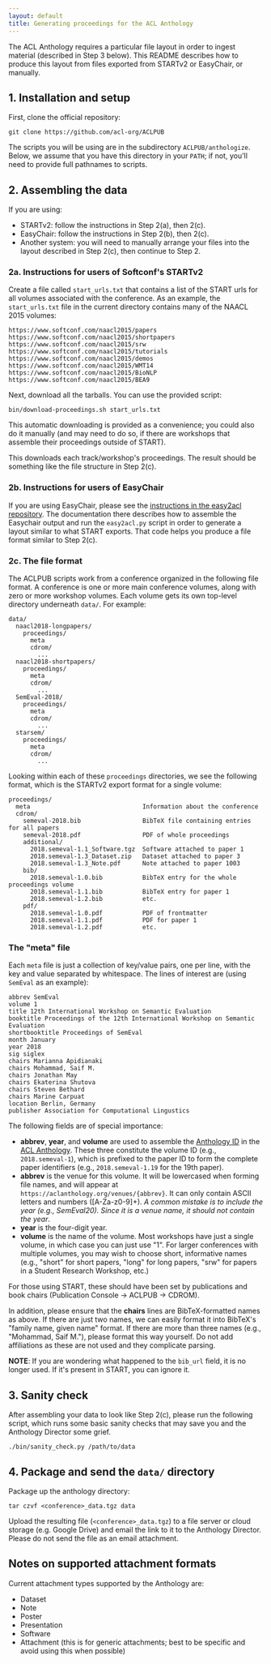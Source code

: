 ```yaml
---
layout: default
title: Generating proceedings for the ACL Anthology
---
```


The ACL Anthology requires a particular file layout in order to ingest material (described in Step 3 below).
This README describes how to produce this layout from files exported from STARTv2 or EasyChair, or manually.

## 1. Installation and setup

First, clone the official repository:

    git clone https://github.com/acl-org/ACLPUB

The scripts you will be using are in the subdirectory `ACLPUB/anthologize`.
Below, we assume that you have this directory in your `PATH`; if not, you'll need to provide full pathnames to scripts.

## 2. Assembling the data

If you are using:

- STARTv2: follow the instructions in Step 2(a), then 2(c).
- EasyChair: follow the instructions in Step 2(b), then 2(c).
- Another system: you will need to manually arrange your files into the layout described in Step 2(c), then continue to Step 2.

### 2a. Instructions for users of Softconf's STARTv2

Create a file called `start_urls.txt` that contains a list of the START urls for all volumes associated with the conference.
As an example, the `start_urls.txt` file in the current directory contains many of the NAACL 2015 volumes:

    https://www.softconf.com/naacl2015/papers
    https://www.softconf.com/naacl2015/shortpapers
    https://www.softconf.com/naacl2015/srw
    https://www.softconf.com/naacl2015/tutorials
    https://www.softconf.com/naacl2015/demos
    https://www.softconf.com/naacl2015/WMT14
    https://www.softconf.com/naacl2015/BioNLP
    https://www.softconf.com/naacl2015/BEA9

Next, download all the tarballs.
You can use the provided script:

    bin/download-proceedings.sh start_urls.txt

This automatic downloading is provided as a convenience; you could also do it manually (and may need to do so, if there are workshops that assemble their proceedings outside of START).

This downloads each track/workshop's proceedings.
The result should be something like the file structure in Step 2(c).

### 2b. Instructions for users of EasyChair

If you are using EasyChair, please see the [instructions in the easy2acl repository](https://github.com/acl-org/easy2acl/blob/master/README.md).
The documentation there describes how to assemble the Easychair output and run the `easy2acl.py` script in order to generate a layout similar to what START exports.
That code helps you produce a file format similar to Step 2(c).

### 2c. The file format

The ACLPUB scripts work from a conference organized in the following file format.
A conference is one or more main conference volumes, along with zero or more workshop volumes.
Each volume gets its own top-level directory underneath `data/`.
For example:

```
data/
  naacl2018-longpapers/
    proceedings/
      meta
      cdrom/
        ...
  naacl2018-shortpapers/
    proceedings/
      meta
      cdrom/
        ...
  SemEval-2018/
    proceedings/
      meta
      cdrom/
        ...
  starsem/
    proceedings/
      meta
      cdrom/
        ...
```

Looking within each of these `proceedings` directories, we see the following format, which is the STARTv2 export format for a single volume:

```
proceedings/
  meta                               Information about the conference
  cdrom/
    semeval-2018.bib                 BibTeX file containing entries for all papers
    semeval-2018.pdf                 PDF of whole proceedings
    additional/
      2018.semeval-1.1_Software.tgz  Software attached to paper 1
      2018.semeval-1.3_Dataset.zip   Dataset attached to paper 3
      2018.semeval-1.3_Note.pdf      Note attached to paper 1003
    bib/
      2018.semeval-1.0.bib           BibTeX entry for the whole proceedings volume
      2018.semeval-1.1.bib           BibTeX entry for paper 1
      2018.semeval-1.2.bib           etc.
    pdf/
      2018.semeval-1.0.pdf           PDF of frontmatter
      2018.semeval-1.1.pdf           PDF for paper 1
      2018.semeval-1.2.pdf           etc.
```

### The "meta" file

Each `meta` file is just a collection of key/value pairs, one per line, with the key and value separated by whitespace.
The lines of interest are (using `SemEval` as an example):

```
abbrev SemEval
volume 1
title 12th International Workshop on Semantic Evaluation
booktitle Proceedings of the 12th International Workshop on Semantic Evaluation
shortbooktitle Proceedings of SemEval
month January
year 2018
sig siglex
chairs Marianna Apidianaki
chairs Mohammad, Saif M.
chairs Jonathan May
chairs Ekaterina Shutova
chairs Steven Bethard
chairs Marine Carpuat
location Berlin, Germany
publisher Association for Computational Lingustics
```

The following fields are of special importance:

- **abbrev**, **year**, and **volume** are used to assemble the [Anthology ID](https://aclanthology.org/info/ids/) in the [ACL Anthology](https://aclanthology.org/).
  These three constitute the volume ID (e.g., `2018.semeval-1`), which is prefixed to the paper ID to form the complete paper identifiers (e.g., `2018.semeval-1.19` for the 19th paper).
- **abbrev** is the venue for this volume.
  It will be lowercased when forming file names, and will appear at `https://aclanthology.org/venues/{abbrev}`.
  It can only contain ASCII letters and numbers ([A-Za-z0-9]+).
  *A common mistake is to include the year (e.g., SemEval20). Since it is a venue name, it should not contain the year*.
- **year** is the four-digit year.
- **volume** is the name of the volume.
  Most workshops have just a single volume, in which case you can just use "1".
  For larger conferences with multiple volumes, you may wish to choose short, informative names (e.g., "short" for short papers, "long" for long papers, "srw" for papers in a Student Research Workshop, etc.)

For those using START, these should have been set by publications and book chairs (Publication Console -> ACLPUB -> CDROM).

In addition, please ensure that the **chairs** lines are BibTeX-formatted names as above.
If there are just two names, we can easily format it into BibTeX's "family name, given name" format.
If there are more than three names (e.g., "Mohammad, Saif M."), please format this way yourself.
Do not add affiliations as these are not used and they complicate parsing.

**NOTE**: If you are wondering what happened to the `bib_url` field, it is no longer used.
  If it's present in START, you can ignore it.

## 3. Sanity check

After assembling your data to look like Step 2(c), please run the following script, which runs some basic sanity checks that may save you and the Anthology Director some grief.

    ./bin/sanity_check.py /path/to/data

## 4. Package and send the `data/` directory

Package up the anthology directory:

    tar czvf <conference>_data.tgz data

Upload the resulting file (`<conference>_data.tgz`) to a file server or cloud storage (e.g. Google Drive) and email the link to it to the Anthology Director.
Please do not send the file as an email attachment.

## Notes on supported attachment formats

Current attachment types supported by the Anthology are:

+ Dataset
+ Note
+ Poster
+ Presentation
+ Software
+ Attachment (this is for generic attachments; best to be specific and avoid using this when possible)
